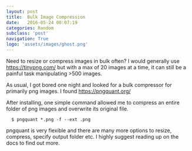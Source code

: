 ```yaml
---
layout: post
title:  Bulk Image Compression
date:   2016-05-24 00:07:19
categories: Random
subclass: 'post'
navigation: True
logo: 'assets/images/ghost.png'
---
```


Need to resize or compress images in bulk often? I would generally use https://tinypng.com/ but with a max of 20 images at a time, it can still be a painful task manipulating >500 images.

As usual, I got bored one night and looked for a bulk compressor for primarily png images. I found https://pngquant.org/

After installing, one simple command allowed me to compress an entire folder of png images and overwrite its original file.

```language=bash
  $ pngquant *.png -f --ext .png
```

pngquant is very flexible and there are many more options to resize, compress, specify output folder etc.
I highly suggest reading up on the docs to find out more.
